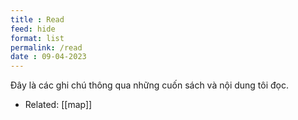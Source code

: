 ```yaml
---
title : Read
feed: hide
format: list
permalink: /read
date : 09-04-2023
---
```


Đây là các ghi chú thông qua những cuốn sách và nội dung tôi đọc.

- Related: [[map]]

